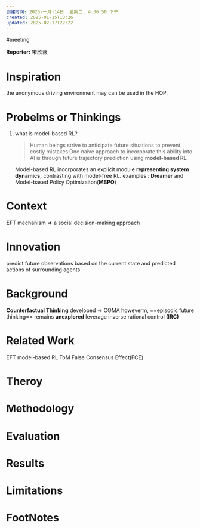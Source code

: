 ```yaml
---
创建时间: 2025-一月-14日  星期二, 4:36:50 下午
created: 2025-01-15T10:26
updated: 2025-02-17T22:22
---
```

#meeting 

**Reporter:**  宋欣薇

# Inspiration
the anonymous driving environment may can be used in the HOP.

# Probelms or Thinkings 
1. what is model-based RL?
   >Human beings strive to anticipate future situations to prevent costly mistakes.One naive approach to incorporate this ability into AI is through future trajectory prediction using **model-based RL**
   
   Model-based RL incorporates an explicit module **representing system dynamics,** contrasting with model-free RL.
   examples : **Dreamer** and Model-based Policy Optimizaiton(**MBPO**) 



# Context
**EFT** mechanism $\Longrightarrow$ a social decision-making approach 


# Innovation
predict future observations based on the current state and predicted actions of surrounding agents


# Background
**Counterfactual Thinking** developed $\Longrightarrow$ COMA
howeverm, ==episodic future thinking== remains **unexplored**
leverage inverse rational control **(IRC)**

# Related Work
EFT
model-based RL
ToM
False Consensus Effect(FCE)

# Theroy



# Methodology



# Evaluation



# Results



# Limitations



# FootNotes
